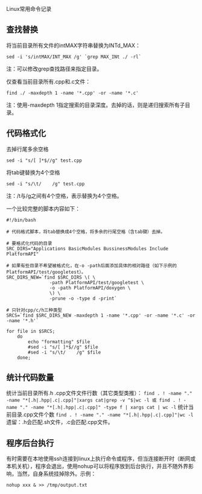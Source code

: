 ﻿---
layout: post
title: 
category : linux系统
tags : [linux]
---
Linux常用命令记录
<!-- more -->

## 查找替换
将当前目录所有文件的intMAX字符串替换为INTd_MAX：
```
sed -i 's/intMAX/INT_MAX /g' `grep MAX_INt ./ -rl` 
```
注：可以修改grep查找路径来指定目录。


仅查看当前目录所有.cpp和.c文件：
```
find ./ -maxdepth 1 -name '*.cpp' -or -name '*.c'
```
注：使用-maxdepth 1指定搜索的目录深度。去掉的话，则是递归搜索所有子目录。

## 代码格式化
去掉行尾多余空格
```
sed -i "s/[ ]*$//g" test.cpp
```
将tab键替换为4个空格
```
sed -i "s/\t/    /g" test.cpp
```
注：/t与/g之间有4个空格，表示替换为4个空格。

一个比较完整的脚本内容如下：
```
#!/bin/bash

# 代码格式脚本，将tab替换成4个空格，将多余的行尾空格（含tab键）去掉。

# 要格式化代码的目录
SRC_DIRS="Applications BasicModules BussinessModules Include PlatformAPI"

# 如果有些目录不希望被格式化，在-o -path后面添加具体的相对路径（如下示例的PlatformAPI/test/googletest）。
SRC_DIRS_NEW=`find $SRC_DIRS \( \
                -path PlatformAPI/test/googletest \
                -o -path PlatformAPI/doxygen \
                \) \
                -prune -o -type d -print`
                
# 只针对cpp/c/h三种类型
SRCS=`find $SRC_DIRS_NEW -maxdepth 1 -name '*.cpp' -or -name '*.c' -or -name '*.h'`

for file in $SRCS;
    do
        echo "formatting" $file
        #sed -i "s/[ ]*$//g" $file
        #sed -i "s/\t/    /g" $file
    done;
```

## 统计代码数量
统计当前目录所有.h .cpp文件文件行数（其它类型类推）：
`
find . ! -name "." -name "*[.h|.hpp|.c|.cpp]"|xargs cat|grep -v ^$|wc -l
或
find . ! -name "." -name "*[.h|.hpp|.c|.cpp]" -type f | xargs cat | wc -l
`
统计当前目录.cpp文件个数
`
find . ! -name "." -name "*[.h|.hpp|.c|.cpp]"|wc -l
`
遗留：.h会匹配.sh文件，.c会匹配.cpp文件。


## 程序后台执行
有时需要在本地使用ssh连接到linux上执行命令或程序，但当连接断开时（断网或本机关机），程序会退出，使用nohup可以将程序放到后台执行，并且不随外界影响，当然，自身系统挂掉除外。示例：
```
nohup xxx & >> /tmp/output.txt
```

